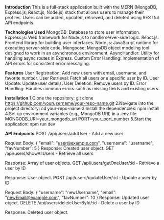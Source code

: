 **Introduction**
This is a full-stack application built with the MERN (MongoDB, Express.js, React.js, Node.js) stack that allows users to manage their profiles. Users can be added, updated, retrieved, and deleted using RESTful API endpoints.

**Technologies Used**
MongoDB: Database to store user information.
Express.js: Web framework for Node.js to handle server-side logic.
React.js: Frontend library for building user interfaces.
Node.js: JavaScript runtime for executing server-side code.
Mongoose: MongoDB object modeling tool designed to work in an asynchronous environment.
AsyncHandler: Utility for handling async routes in Express.
Custom Error Handling: Implementation of API errors for consistent error messaging.

**Features**
User Registration: Add new users with email, username, and favorite number.
User Retrieval: Fetch all users or a specific user by ID.
User Update: Update user details.
User Deletion: Remove users by ID.
Error Handling: Handles common errors such as missing fields and existing users.

**Installation**
1.Clone the repository:
git clone https://github.com/yourusername/your-repo-name.git
2.Navigate into the project directory:
cd your-repo-name
3.Install the dependencies:
npm install
4.Set up environment variables (e.g., MongoDB URI) in a .env file:
MONGODB_URI=your_mongodb_uri
PORT=your_port_number
5.Start the application:
npm run dev

**API Endpoints**
POST /api/users/addUser - Add a new user

Request Body: { "email": "user@example.com", "username": "username", "favNumber": 5 }
Response: Created user object.
GET /api/users/showAllUsers - Retrieve all users

Response: Array of user objects.
GET /api/users/getOneUser/:id - Retrieve a user by ID

Response: User object.
POST /api/users/updateUser/:id - Update a user by ID

Request Body: { "username": "newUsername", "email": "newEmail@example.com", "favNumber": 10 }
Response: Updated user object.
DELETE /api/users/deleteUserById/:id - Delete a user by ID

Response: Deleted user object.